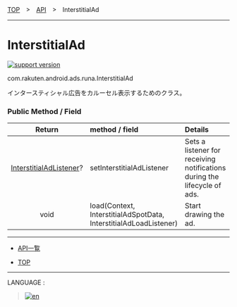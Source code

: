 [TOP](../#top)　>　[API](./README.md)　>　InterstitialAd

---

# InterstitialAd

[![support version](http://img.shields.io/badge/runa-1.6.0+-blueviolet.svg?style=flat)](https://github.com/rakuten-ads/Rakuten-Ads-Android/releases/tag/1.9.1)

com.rakuten.android.ads.runa.InterstitialAd

インタースティシャル広告をカルーセル表示するためのクラス。

### Public Method / Field

|Return|method / field|Details|
:---:|:---|:---
[InterstitialAdListener](./InterstitialAdListener.md)? | setInterstitialAdListener | Sets a listener for receiving notifications during the lifecycle of ads.
void | load(Context, InterstitialAdSpotData, InterstitialAdLoadListener) | Start drawing the ad.


---

* [API一覧](./README.md)

* [TOP](../#top)

---
LANGUAGE :
> [![en](/doc/img/lang/en.png)](/doc/api/CarouselAdView.md)
